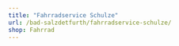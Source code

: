 ```yaml
---
title: "Fahrradservice Schulze"
url: /bad-salzdetfurth/fahrradservice-schulze/
shop: Fahrrad
---
```

